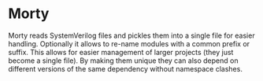 # Morty

Morty reads SystemVerilog files and pickles them into a single file for easier handling. Optionally it allows to re-name modules with a common prefix or suffix. This allows for easier management of larger projects (they just become a single file). By making them unique they can also depend on different versions of the same dependency without namespace clashes.
